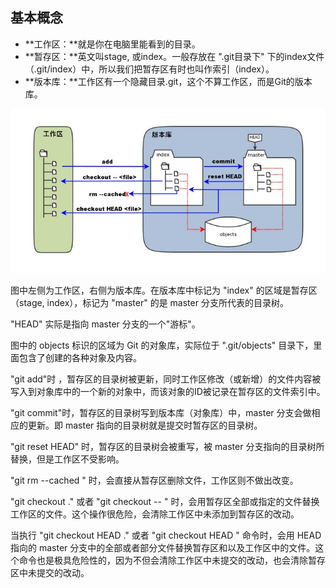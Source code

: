 ## 基本概念

- **工作区：**就是你在电脑里能看到的目录。
- **暂存区：**英文叫stage, 或index。一般存放在 ".git目录下" 下的index文件（.git/index）中，所以我们把暂存区有时也叫作索引（index）。
- **版本库：**工作区有一个隐藏目录.git，这个不算工作区，而是Git的版本库。

![](./img/git/git-01.jpg)

图中左侧为工作区，右侧为版本库。在版本库中标记为 "index" 的区域是暂存区（stage, index），标记为 "master" 的是 master 分支所代表的目录树。

 "HEAD" 实际是指向 master 分支的一个"游标"。

图中的 objects 标识的区域为 Git 的对象库，实际位于 ".git/objects" 目录下，里面包含了创建的各种对象及内容。

 "git add"时 ，暂存区的目录树被更新，同时工作区修改（或新增）的文件内容被写入到对象库中的一个新的对象中，而该对象的ID被记录在暂存区的文件索引中。

"git commit"时，暂存区的目录树写到版本库（对象库）中，master 分支会做相应的更新。即 master 指向的目录树就是提交时暂存区的目录树。

"git reset HEAD" 时，暂存区的目录树会被重写，被 master 分支指向的目录树所替换，但是工作区不受影响。

 "git rm --cached <file>" 时，会直接从暂存区删除文件，工作区则不做出改变。

 "git checkout ." 或者 "git checkout -- <file>" 时，会用暂存区全部或指定的文件替换工作区的文件。这个操作很危险，会清除工作区中未添加到暂存区的改动。

当执行 "git checkout HEAD ." 或者 "git checkout HEAD <file>" 命令时，会用 HEAD 指向的 master 分支中的全部或者部分文件替换暂存区和以及工作区中的文件。这个命令也是极具危险性的，因为不但会清除工作区中未提交的改动，也会清除暂存区中未提交的改动。